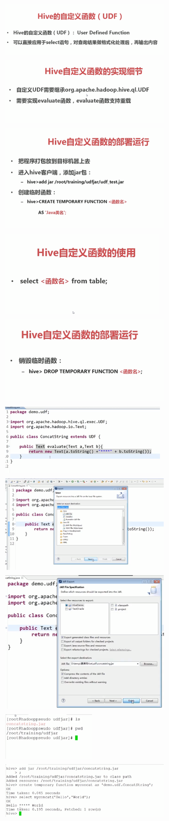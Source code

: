 ![](../md/img/ggzhangxiaochao/1298744-20180625095848581-736506220.png)

![](../md/img/ggzhangxiaochao/1298744-20180625095914632-1450266984.png)

![](../md/img/ggzhangxiaochao/1298744-20180625095951114-1991976473.png)

![](../md/img/ggzhangxiaochao/1298744-20180625100003053-1872033006.png)

![](../md/img/ggzhangxiaochao/1298744-20180625100019521-432895374.png)

![](../md/img/ggzhangxiaochao/1298744-20180625100157002-855837808.png)

![](../md/img/ggzhangxiaochao/1298744-20180625100208871-821793788.png)

![](../md/img/ggzhangxiaochao/1298744-20180625100230792-768326277.png)

![](../md/img/ggzhangxiaochao/1298744-20180625100315858-1122959826.png)

![](../md/img/ggzhangxiaochao/1298744-20180625100417002-1009618873.png)

